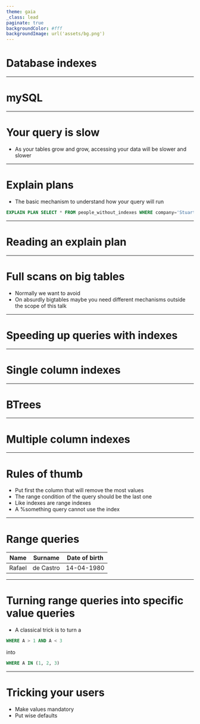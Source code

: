 ```yaml
---
theme: gaia
_class: lead
paginate: true
backgroundColor: #fff
backgroundImage: url('assets/bg.png')
---
```

<!-- _class: lead -->

# Database indexes

---

# mySQL

<!-- We will use mySQL as a mean to provide examples but this should be easily applicable to any other DB -->

---

# Your query is slow

- As your tables grow and grow, accessing your data will be slower and slower
---

# Explain plans

- The basic mechanism to understand how your query will run

```sql
EXPLAIN PLAN SELECT * FROM people_without_indexes WHERE company='Stuart';
```

---

# Reading an explain plan


---

# Full scans on big tables

- Normally we want to avoid
- On absurdly bigtables maybe you need different mechanisms outside the scope of this talk

---

# Speeding up queries with indexes

---

# Single column indexes

---

# BTrees

---
<!-- _class: lead -->

# Multiple column indexes

---

# Rules of thumb

- Put first the column that will remove the most values
- The range condition of the query should be the last one
- Like indexes are range indexes
- A %something query cannot use the index

---

# Range queries


| Name   | Surname     | Date of birth    |
| ------ | ----------- | ---------------- |
| Rafael | de Castro   | 14-04-1980       |


---

# Turning range queries into specific value queries

- A classical trick is to turn a

``` sql
WHERE A > 1 AND A < 3
```

into

``` sql
WHERE A IN (1, 2, 3)
```


---

# Tricking your users

- Make values mandatory
- Put wise defaults

